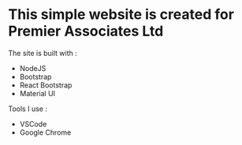 # This simple website is created for Premier Associates Ltd

The site is built with :

* NodeJS
* Bootstrap
* React Bootstrap
* Material UI

Tools I use :
* VSCode
* Google Chrome

